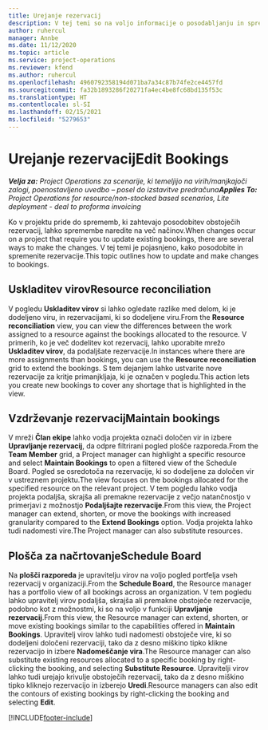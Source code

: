 ```yaml
---
title: Urejanje rezervacij
description: V tej temi so na voljo informacije o posodabljanju in spreminjanju rezervacij.
author: ruhercul
manager: Annbe
ms.date: 11/12/2020
ms.topic: article
ms.service: project-operations
ms.reviewer: kfend
ms.author: ruhercul
ms.openlocfilehash: 4960792358194d071ba7a34c87b74fe2ce4457fd
ms.sourcegitcommit: fa32b1893286f20271fa4ec4be8fc68bd135f53c
ms.translationtype: HT
ms.contentlocale: sl-SI
ms.lasthandoff: 02/15/2021
ms.locfileid: "5279653"
---
```

# <a name="edit-bookings"></a><span data-ttu-id="56211-103">Urejanje rezervacij</span><span class="sxs-lookup"><span data-stu-id="56211-103">Edit Bookings</span></span>

<span data-ttu-id="56211-104">_**Velja za:** Project Operations za scenarije, ki temeljijo na virih/manjkajoči zalogi, poenostavljeno uvedbo – posel do izstavitve predračuna_</span><span class="sxs-lookup"><span data-stu-id="56211-104">_**Applies To:** Project Operations for resource/non-stocked based scenarios, Lite deployment - deal to proforma invoicing_</span></span>


<span data-ttu-id="56211-105">Ko v projektu pride do sprememb, ki zahtevajo posodobitev obstoječih rezervacij, lahko spremembe naredite na več načinov.</span><span class="sxs-lookup"><span data-stu-id="56211-105">When changes occur on a project that require you to update existing bookings, there are several ways to make the changes.</span></span> <span data-ttu-id="56211-106">V tej temi je pojasnjeno, kako posodobite in spremenite rezervacije.</span><span class="sxs-lookup"><span data-stu-id="56211-106">This topic outlines how to update and make changes to bookings.</span></span>

## <a name="resource-reconciliation"></a><span data-ttu-id="56211-107">Uskladitev virov</span><span class="sxs-lookup"><span data-stu-id="56211-107">Resource reconciliation</span></span>

<span data-ttu-id="56211-108">V pogledu **Uskladitev virov** si lahko ogledate razlike med delom, ki je dodeljeno viru, in rezervacijami, ki so dodeljene viru.</span><span class="sxs-lookup"><span data-stu-id="56211-108">From the **Resource reconciliation** view, you can view the differences between the work assigned to a resource against the bookings allocated to the resource.</span></span> <span data-ttu-id="56211-109">V primerih, ko je več dodelitev kot rezervacij, lahko uporabite mrežo **Uskladitev virov**, da podaljšate rezervacije.</span><span class="sxs-lookup"><span data-stu-id="56211-109">In instances where there are more assignments than bookings, you can use the **Resource reconciliation** grid to extend the bookings.</span></span> <span data-ttu-id="56211-110">S tem dejanjem lahko ustvarite nove rezervacije za kritje primanjkljaja, ki je označen v pogledu.</span><span class="sxs-lookup"><span data-stu-id="56211-110">This action lets you create new bookings to cover any shortage that is highlighted in the view.</span></span>

## <a name="maintain-bookings"></a><span data-ttu-id="56211-111">Vzdrževanje rezervacij</span><span class="sxs-lookup"><span data-stu-id="56211-111">Maintain bookings</span></span>

<span data-ttu-id="56211-112">V mreži **Član ekipe** lahko vodja projekta označi določen vir in izbere **Upravljanje rezervacij**, da odpre filtrirani pogled plošče razporeda.</span><span class="sxs-lookup"><span data-stu-id="56211-112">From the **Team Member** grid, a Project manager can highlight a specific resource and select **Maintain Bookings** to open a filtered view of the Schedule Board.</span></span> <span data-ttu-id="56211-113">Pogled se osredotoča na rezervacije, ki so dodeljene za določen vir v ustreznem projektu.</span><span class="sxs-lookup"><span data-stu-id="56211-113">The view focuses on the bookings allocated for the specified resource on the relevant project.</span></span> <span data-ttu-id="56211-114">V tem pogledu lahko vodja projekta podaljša, skrajša ali premakne rezervacije z večjo natančnostjo v primerjavi z možnostjo **Podaljšajte rezervacije**.</span><span class="sxs-lookup"><span data-stu-id="56211-114">From this view, the Project manager can extend, shorten, or move the bookings with increased granularity compared to the **Extend Bookings** option.</span></span> <span data-ttu-id="56211-115">Vodja projekta lahko tudi nadomesti vire.</span><span class="sxs-lookup"><span data-stu-id="56211-115">The Project manager can also substitute resources.</span></span>

## <a name="schedule-board"></a><span data-ttu-id="56211-116">Plošča za načrtovanje</span><span class="sxs-lookup"><span data-stu-id="56211-116">Schedule Board</span></span>

<span data-ttu-id="56211-117">Na **plošči razporeda** je upravitelju virov na voljo pogled portfelja vseh rezervacij v organizaciji.</span><span class="sxs-lookup"><span data-stu-id="56211-117">From the **Schedule Board**, the Resource manager has a portfolio view of all bookings across an organization.</span></span> <span data-ttu-id="56211-118">V tem pogledu lahko upravitelj virov podaljša, skrajša ali premakne obstoječe rezervacije, podobno kot z možnostmi, ki so na voljo v funkciji **Upravljanje rezervacij**.</span><span class="sxs-lookup"><span data-stu-id="56211-118">From this view, the Resource manager can extend, shorten, or move existing bookings similar to the capabilities offered in **Maintain Bookings**.</span></span> <span data-ttu-id="56211-119">Upravitelj virov lahko tudi nadomesti obstoječe vire, ki so dodeljeni določeni rezervaciji, tako da z desno miškino tipko klikne rezervacijo in izbere **Nadomeščanje vira**.</span><span class="sxs-lookup"><span data-stu-id="56211-119">The Resource manager can also substitute existing resources allocated to a specific booking by right-clicking the booking, and selecting **Substitute Resource**.</span></span> <span data-ttu-id="56211-120">Upravitelji virov lahko tudi urejajo krivulje obstoječih rezervacij, tako da z desno miškino tipko kliknejo rezervacijo in izberejo **Uredi**.</span><span class="sxs-lookup"><span data-stu-id="56211-120">Resource managers can also edit the contours of existing bookings by right-clicking the booking and selecting **Edit**.</span></span>


[!INCLUDE[footer-include](../includes/footer-banner.md)]